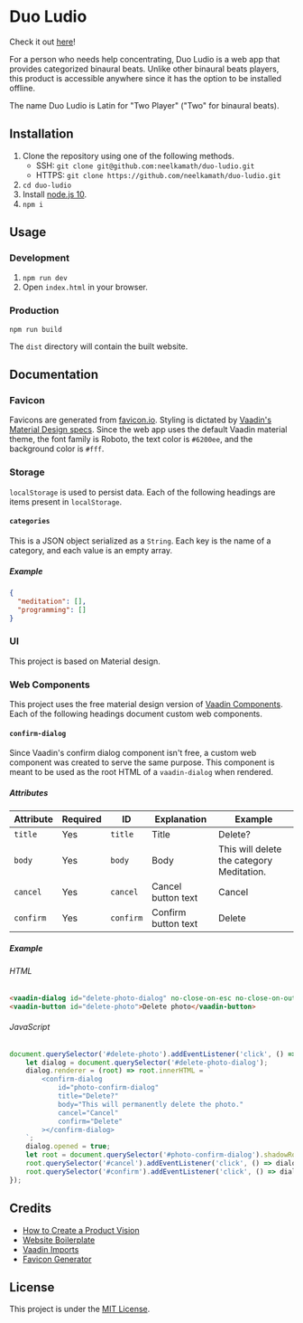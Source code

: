 # Duo Ludio

Check it out [here](https://duo-ludio.netlify.com/)!

For a person who needs help concentrating, Duo Ludio is a web app that provides categorized binaural beats. Unlike other binaural beats players, this product is accessible anywhere since it has the option to be installed offline.

The name Duo Ludio is Latin for "Two Player" ("Two" for binaural beats).

## Installation

1. Clone the repository using one of the following methods.
    - SSH: `git clone git@github.com:neelkamath/duo-ludio.git`
    - HTTPS: `git clone https://github.com/neelkamath/duo-ludio.git`
1. `cd duo-ludio`
1. Install [node.js 10](https://nodejs.org/en/download/).
1. `npm i`

## Usage

### Development

1. `npm run dev`
1. Open `index.html` in your browser.

### Production

`npm run build`

The `dist` directory will contain the built website.

## Documentation

### Favicon

Favicons are generated from [favicon.io](https://favicon.io/favicon-generator/). Styling is dictated by [Vaadin's Material Design specs](https://cdn.vaadin.com/vaadin-material-styles/1.2.0/demo/index.html). Since the web app uses the default Vaadin material theme, the font family is Roboto, the text color is `#6200ee`, and the background color is `#fff`.

### Storage

`localStorage` is used to persist data. Each of the following headings are items present in `localStorage`.

#### `categories`

This is a JSON object serialized as a `String`. Each key is the name of a category, and each value is an empty array.

##### Example

```json
{
  "meditation": [],
  "programming": []
}
```

### UI

This project is based on Material design.

### Web Components

This project uses the free material design version of [Vaadin Components](https://vaadin.com/components). Each of the following headings document custom web components.

#### `confirm-dialog`

Since Vaadin's confirm dialog component isn't free, a custom web component was created to serve the same purpose. This component is meant to be used as the root HTML of a `vaadin-dialog` when rendered.

##### Attributes

|Attribute|Required|ID|Explanation|Example|
|---|---|---|---|---|
|`title`|Yes|`title`|Title|Delete?|
|`body`|Yes|`body`|Body|This will delete the category Meditation.|
|`cancel`|Yes|`cancel`|Cancel button text|Cancel|
|`confirm`|Yes|`confirm`|Confirm button text|Delete|

##### Example

###### HTML

```html
<vaadin-dialog id="delete-photo-dialog" no-close-on-esc no-close-on-outside-click></vaadin-dialog>
<vaadin-button id="delete-photo">Delete photo</vaadin-button>
```

###### JavaScript

```js
document.querySelector('#delete-photo').addEventListener('click', () => {
    let dialog = document.querySelector('#delete-photo-dialog');
    dialog.renderer = (root) => root.innerHTML = `
        <confirm-dialog 
            id="photo-confirm-dialog"
            title="Delete?" 
            body="This will permanently delete the photo."
            cancel="Cancel" 
            confirm="Delete" 
        ></confirm-dialog>
    `;
    dialog.opened = true;
    let root = document.querySelector('#photo-confirm-dialog').shadowRoot;
    root.querySelector('#cancel').addEventListener('click', () => dialog.opened = false);
    root.querySelector('#confirm').addEventListener('click', () => dialog.opened = false);
});
```

## Credits

- [How to Create a Product Vision](https://www.joelonsoftware.com/2002/05/09/product-vision/)
- [Website Boilerplate](https://github.com/neelkamath/website-boilerplate)
- [Vaadin Imports](https://github.com/neelkamath/vaadin-imports)
- [Favicon Generator](https://favicon.io/favicon-generator/)

## License

This project is under the [MIT License](LICENSE).
